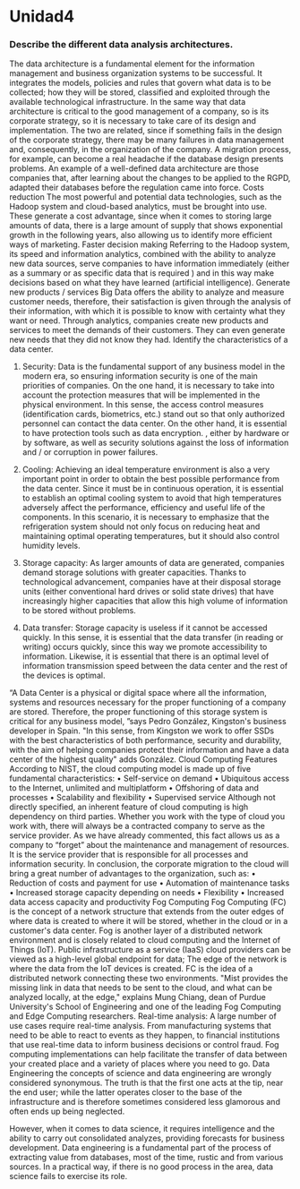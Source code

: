 # Unidad4

### Describe the different data analysis architectures.
The data architecture is a fundamental element for the information management and business organization systems to be successful.
It integrates the models, policies and rules that govern what data is to be collected; how they will be stored, classified and exploited through the available technological infrastructure.
In the same way that data architecture is critical to the good management of a company, so is its corporate strategy, so it is necessary to take care of its design and implementation. The two are related, since if something fails in the design of the corporate strategy, there may be many failures in data management and, consequently, in the organization of the company. A migration process, for example, can become a real headache if the database design presents problems.
An example of a well-defined data architecture are those companies that, after learning about the changes to be applied to the RGPD, adapted their databases before the regulation came into force.
Costs reduction
The most powerful and potential data technologies, such as the Hadoop system and cloud-based analytics, must be brought into use. These generate a cost advantage, since when it comes to storing large amounts of data, there is a large amount of supply that shows exponential growth in the following years, also allowing us to identify more efficient ways of marketing.
Faster decision making
Referring to the Hadoop system, its speed and information analytics, combined with the ability to analyze new data sources, serve companies to have information immediately (either as a summary or as specific data that is required ) and in this way make decisions based on what they have learned (artificial intelligence).
Generate new products / services
Big Data offers the ability to analyze and measure customer needs, therefore, their satisfaction is given through the analysis of their information, with which it is possible to know with certainty what they want or need. Through analytics, companies create new products and services to meet the demands of their customers. They can even generate new needs that they did not know they had.
Identify the characteristics of a data center.
1. Security: Data is the fundamental support of any business model in the modern era, so ensuring information security is one of the main priorities of companies. On the one hand, it is necessary to take into account the protection measures that will be implemented in the physical environment. In this sense, the access control measures (identification cards, biometrics, etc.) stand out so that only authorized personnel can contact the data center. On the other hand, it is essential to have protection tools such as data encryption. , either by hardware or by software, as well as security solutions against the loss of information and / or corruption in power failures.

2. Cooling: Achieving an ideal temperature environment is also a very important point in order to obtain the best possible performance from the data center. Since it must be in continuous operation, it is essential to establish an optimal cooling system to avoid that high temperatures adversely affect the performance, efficiency and useful life of the components. In this scenario, it is necessary to emphasize that the refrigeration system should not only focus on reducing heat and maintaining optimal operating temperatures, but it should also control humidity levels.

3. Storage capacity: As larger amounts of data are generated, companies demand storage solutions with greater capacities. Thanks to technological advancement, companies have at their disposal storage units (either conventional hard drives or solid state drives) that have increasingly higher capacities that allow this high volume of information to be stored without problems.

4. Data transfer: Storage capacity is useless if it cannot be accessed quickly. In this sense, it is essential that the data transfer (in reading or writing) occurs quickly, since this way we promote accessibility to information. Likewise, it is essential that there is an optimal level of information transmission speed between the data center and the rest of the devices is optimal.

“A Data Center is a physical or digital space where all the information, systems and resources necessary for the proper functioning of a company are stored. Therefore, the proper functioning of this storage system is critical for any business model, ”says Pedro González, Kingston's business developer in Spain. "In this sense, from Kingston we work to offer SSDs with the best characteristics of both performance, security and durability, with the aim of helping companies protect their information and have a data center of the highest quality" adds González.
Cloud Computing Features
According to NIST, the cloud computing model is made up of five fundamental characteristics:
• Self-service on demand
• Ubiquitous access to the Internet, unlimited and multiplatform
• Offshoring of data and processes
• Scalability and flexibility
• Supervised service
Although not directly specified, an inherent feature of cloud computing is high dependency on third parties. Whether you work with the type of cloud you work with, there will always be a contracted company to serve as the service provider. As we have already commented, this fact allows us as a company to “forget” about the maintenance and management of resources. It is the service provider that is responsible for all processes and information security. In conclusion, the corporate migration to the cloud will bring a great number of advantages to the organization, such as:
• Reduction of costs and payment for use
• Automation of maintenance tasks
• Increased storage capacity depending on needs
• Flexibility
• Increased data access capacity and productivity
Fog Computing
Fog Computing (FC) is the concept of a network structure that extends from the outer edges of where data is created to where it will be stored, whether in the cloud or in a customer's data center.
Fog is another layer of a distributed network environment and is closely related to cloud computing and the Internet of Things (IoT). Public infrastructure as a service (IaaS) cloud providers can be viewed as a high-level global endpoint for data; The edge of the network is where the data from the IoT devices is created.
FC is the idea of ​​a distributed network connecting these two environments. "Mist provides the missing link in data that needs to be sent to the cloud, and what can be analyzed locally, at the edge," explains Mung Chiang, dean of Purdue University's School of Engineering and one of the leading Fog Computing and Edge Computing researchers.
Real-time analysis: A large number of use cases require real-time analysis. From manufacturing systems that need to be able to react to events as they happen, to financial institutions that use real-time data to inform business decisions or control fraud. Fog computing implementations can help facilitate the transfer of data between your created place and a variety of places where you need to go.
Data Engineering
the concepts of science and data engineering are wrongly considered synonymous. The truth is that the first one acts at the tip, near the end user; while the latter operates closer to the base of the infrastructure and is therefore sometimes considered less glamorous and often ends up being neglected.

However, when it comes to data science, it requires intelligence and the ability to carry out consolidated analyzes, providing forecasts for business development. Data engineering is a fundamental part of the process of extracting value from databases, most of the time, rustic and from various sources. In a practical way, if there is no good process in the area, data science fails to exercise its role.
